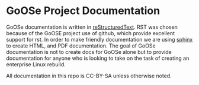 GoOSe Project Documentation
===========================

GoOSe documentation is written in [reStructuredText][1]. RST was chosen because of the GoOSE project use of github, which provide excellent support for rst. In order to make friendly documentation we are using [sphinx][2] to create HTML, and PDF documentation. The goal of GoOSe documentation is not to create docs for GoOSe alone but to provide documentation for anyone who is looking to take on the task of creating an enterprise Linux rebuild.

All documentation in this repo is CC-BY-SA unless otherwise noted.


[1]: http://docutils.sourceforge.net/rst.html
[2]: http://sphinx.pocoo.org/
